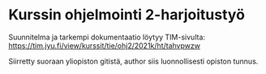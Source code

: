 # Kurssin ohjelmointi 2-harjoitustyö

Suunnitelma ja tarkempi dokumentaatio löytyy TIM-sivulta:
<https://tim.jyu.fi/view/kurssit/tie/ohj2/2021k/ht/tahvpwzw>

Siirretty suoraan yliopiston gitistä, author siis luonnollisesti opiston tunnus.
